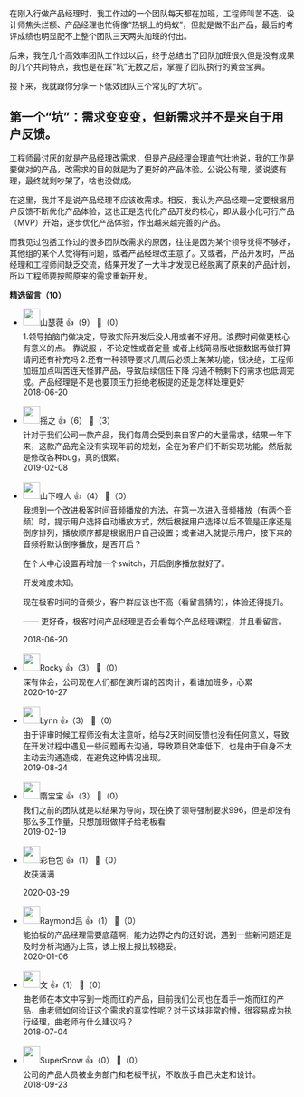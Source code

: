 在刚入行做产品经理时，我工作过的一个团队每天都在加班，工程师叫苦不迭、设计师焦头烂额、产品经理也忙得像“热锅上的蚂蚁”，但就是做不出产品，最后的考评成绩也明显配不上整个团队三天两头加班的付出。

后来，我在几个高效率团队工作过以后，终于总结出了团队加班很久但是没有成果的几个共同特点，我也是在踩“坑”无数之后，掌握了团队执行的黄金宝典。

接下来，我就跟你分享一下低效团队三个常见的“大坑”。

## 第一个“坑”：需求变变变，但新需求并不是来自于用户反馈。

工程师最讨厌的就是产品经理改需求，但是产品经理会理直气壮地说，我的工作是要做对的产品，改需求的目的就是为了更好的产品体验。公说公有理，婆说婆有理，最终就剩吵架了，啥也没做成。

在这里，我并不是说产品经理不应该改需求。相反，我认为产品经理一定要根据用户反馈不断优化产品体验，这也正是迭代化产品开发的核心，即从最小化可行产品（MVP）开始，逐步优化产品体验，作出越来越完善的产品。

而我见过包括工作过的很多团队改需求的原因，往往是因为某个领导觉得不够好，其他组的某个人觉得有问题，或者产品经理改主意了。又或者，产品开发时，产品经理和工程师间缺乏交流，结果开发了一大半才发现已经脱离了原来的产品计划，所以工程师要按照原来的需求重新开发。
<div><strong>精选留言（10）</strong></div><ul>
<li><img src="https://static001.geekbang.org/account/avatar/00/10/a1/a8/cf9b26c4.jpg" width="30px"><span>山瑟薇</span> 👍（9） 💬（0）<div>1.领导拍脑门做决定，导致实际开发后没人用或者不好用。浪费时间做更核心有意义的点。
靠说服 ，不论定性或者定量
或者上线简易版收据数据再做打算
请问还有补充吗
2.还有一种领导要求几周后必须上某某功能，很决绝，工程师加班加点叫苦连天怪罪产品，导致后续信任下降 沟通不畅剩下的需求也低调完成。产品经理是不是也要顶压力拒绝老板提的还是怎样处理更好</div>2018-06-20</li><br/><li><img src="https://static001.geekbang.org/account/avatar/00/14/11/93/b2ebef19.jpg" width="30px"><span>摇之</span> 👍（6） 💬（3）<div>针对于我们公司一款产品，我们每周会受到来自客户的大量需求，结果一年下来，这款产品完全没有实现年前的规划，全在为客户们不断实现功能，然后就是修改各种bug，真的很累。</div>2019-02-08</li><br/><li><img src="https://static001.geekbang.org/account/avatar/00/0f/b4/d7/f81b954b.jpg" width="30px"><span>山下哩人</span> 👍（4） 💬（0）<div>我想到一个改进极客时间音频播放的方法，在第一次进入音频播放（有两个音频）时，提示用户选择自动播放方式，然后根据用户选择以后不管是正序还是倒序排列，播放顺序都是根据用户自己设置；或者进入就提示用户，接下来的音频将默认倒序播放，是否开启？

在个人中心设置再增加一个switch，开启倒序播放就好了。

开发难度未知。

现在极客时间的音频少，客户群应该也不高（看留言猜的），体验还得提升。

—— 更好奇，极客时间产品经理是否会看每个产品经理课程，并且看留言。</div>2018-06-20</li><br/><li><img src="https://static001.geekbang.org/account/avatar/00/16/a1/8e/03aeb9df.jpg" width="30px"><span>Rocky</span> 👍（3） 💬（0）<div>深有体会，公司现在人们都在演所谓的苦肉计，看谁加班多，心累</div>2020-10-27</li><br/><li><img src="https://static001.geekbang.org/account/avatar/00/0f/a4/20/1ca312fc.jpg" width="30px"><span>Lynn</span> 👍（3） 💬（0）<div>由于评审时候工程师没有太注意听，给与2天时间反馈也没有任何意义，导致在开发过程中遇见一些问题再去沟通，导致项目效率低下，也是由于自身不太主动去沟通造成，在避免这种情况出现。</div>2019-08-24</li><br/><li><img src="https://static001.geekbang.org/account/avatar/00/15/59/67/a4651dd5.jpg" width="30px"><span>隋宝宝</span> 👍（3） 💬（0）<div>我们之前的团队就是以结果为导向，现在换了领导强制要求996，但是却没有那么多工作量，只想加班做样子给老板看</div>2019-02-19</li><br/><li><img src="http://thirdwx.qlogo.cn/mmopen/vi_32/Q0j4TwGTfTJzcULpxDJ8Qu3FxF5gvFV4TUvJlLveDBneJPHr0ZYawgZqPIfOGtXsiaCpLKcDTYUfybzF3XCDvRA/132" width="30px"><span>彩色包</span> 👍（1） 💬（0）<div>收获满满
</div>2020-03-29</li><br/><li><img src="https://static001.geekbang.org/account/avatar/00/18/22/97/7a1c4031.jpg" width="30px"><span>Raymond吕</span> 👍（1） 💬（0）<div>能拍板的产品经理需要底蕴啊，能力边界之内的还好说，遇到一些新问题还是及时分析沟通为上策，该上报上报比较稳妥。</div>2020-01-06</li><br/><li><img src="https://static001.geekbang.org/account/avatar/00/0f/91/1a/c7c62da3.jpg" width="30px"><span>文</span> 👍（1） 💬（0）<div>曲老师在本文中写到一炮而红的产品，目前我们公司也在着手一炮而红的产品，曲老师如何验证这个需求的真实性呢？对于这块非常的懵，很容易成为执行经理，曲老师有什么建议吗？</div>2018-07-04</li><br/><li><img src="https://static001.geekbang.org/account/avatar/00/10/41/87/d26efb2e.jpg" width="30px"><span>SuperSnow</span> 👍（0） 💬（0）<div>公司的产品人员被业务部门和老板干扰，不敢放手自己决定和设计。</div>2018-09-23</li><br/>
</ul>